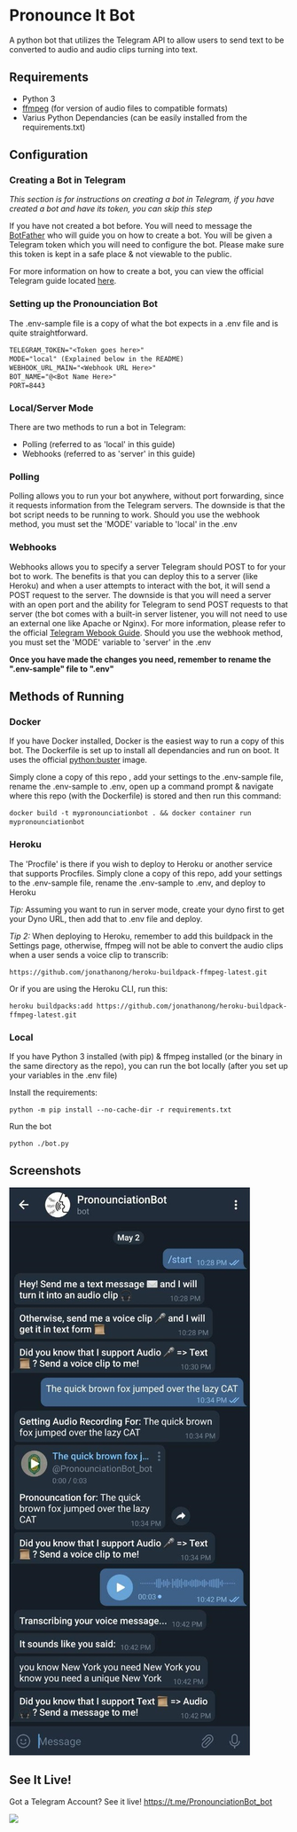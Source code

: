 # Pronounce It Bot

A python bot that utilizes the Telegram API to allow users to send text to be converted to audio and audio clips turning into text.

## Requirements

* Python 3
* [ffmpeg](https://www.ffmpeg.org/download.html) (for version of audio files to compatible formats)
* Varius Python Dependancies (can be easily installed from the requirements.txt)

## Configuration

### Creating a Bot in Telegram
*This section is for instructions on creating a bot in Telegram, if you have created a bot and have its token, you can skip this step*

If you have not created a bot before. You will need to message the [BotFather](https://t.me/botfather) who will guide you on how to create a bot. You will be given a Telegram token which you will need to configure the bot. Please make sure this token is kept in a safe place & not viewable to the public.

For more information on how to create a bot, you can view the official Telegram guide located [here](https://core.telegram.org/bots).

### Setting up the Pronounciation Bot

The .env-sample file is a copy of what the bot expects in a .env file and is quite straightforward.

```
TELEGRAM_TOKEN="<Token goes here>"
MODE="local" (Explained below in the README)
WEBHOOK_URL_MAIN="<Webhook URL Here>"
BOT_NAME="@<Bot Name Here>"
PORT=8443
```

### Local/Server Mode

There are two methods to run a bot in Telegram:
* Polling (referred to as 'local' in this guide)
* Webhooks (referred to as 'server' in this guide)

### Polling
Polling allows you to run your bot anywhere, without port forwarding, since it requests information from the Telegram servers. The downside is that the bot script needs to be running to work. Should you use the webhook method, you must set the 'MODE' variable to 'local' in the .env

### Webhooks
Webhooks allows you to specify a server Telegram should POST to for your bot to work. The benefits is that you can deploy this to a server (like Heroku) and when a user attempts to interact with the bot, it will send a POST request to the server. The downside is that you will need a server with an open port and the ability for Telegram to send POST requests to that server (the bot comes with a built-in server listener, you will not need to use an external one like Apache or Nginx). For more information, please refer to the official [Telegram Webook Guide](https://core.telegram.org/bots/webhooks). Should you use the webhook method, you must set the 'MODE' variable to 'server' in the .env

**Once you have made the changes you need, remember to rename the ".env-sample" file to ".env"**

## Methods of Running

### Docker

If you have Docker installed, Docker is the easiest way to run a copy of this bot. The Dockerfile is set up to install all dependancies and run on boot. It uses the official [python:buster](https://hub.docker.com/_/python) image.

Simply clone a copy of this repo , add your settings to the .env-sample file, rename the .env-sample to .env, open up a command prompt & navigate where this repo (with the Dockerfile) is stored and then run this command:

```
docker build -t mypronounciationbot . && docker container run mypronounciationbot
```

### Heroku
The 'Procfile' is there if you wish to deploy to Heroku or another service that supports Procfiles. Simply clone a copy of this repo, add your settings to the .env-sample file, rename the .env-sample to .env, and deploy to Heroku

*Tip:* Assuming you want to run in server mode, create your dyno first to get your Dyno URL, then add that to .env file and deploy. 

*Tip 2:* When deploying to Heroku, remember to add this buildpack in the Settings page, otherwise, ffmpeg will not be able to convert the audio clips when a user sends a voice clip to transcrib:
```
https://github.com/jonathanong/heroku-buildpack-ffmpeg-latest.git
```
Or if you are using the Heroku CLI, run this:
```
heroku buildpacks:add https://github.com/jonathanong/heroku-buildpack-ffmpeg-latest.git
```

### Local

If you have Python 3 installed (with pip) & ffmpeg installed (or the binary in the same directory as the repo), you can run the bot locally (after you set up your variables in the .env file)

Install the requirements:
```
python -m pip install --no-cache-dir -r requirements.txt
```

Run the bot
```
python ./bot.py
```

## Screenshots
![](demo-screenshot.jpg)

## See It Live!

Got a Telegram Account? See it live! https://t.me/PronounciationBot_bot

[![](https://i.imgur.com/7NOWvZr.png)](https://t.me/PronounciationBot_bot)
